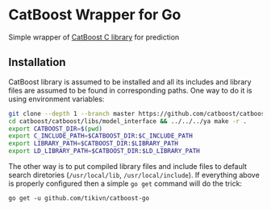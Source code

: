 # CatBoost Wrapper for Go
Simple wrapper of [CatBoost C library](https://tech.yandex.com/catboost/doc/dg/concepts/c-plus-plus-api_dynamic-c-pluplus-wrapper-docpage/) for prediction

## Installation
CatBoost library is assumed to be installed and all its includes and library files are assumed to be found in corresponding paths. One way to do it is using environment variables:
```sh
git clone --depth 1 --branch master https://github.com/catboost/catboost.git
cd catboost/catboost/libs/model_interface && ../../../ya make -r .
export CATBOOST_DIR=$(pwd)
export C_INCLUDE_PATH=$CATBOOST_DIR:$C_INCLUDE_PATH
export LIBRARY_PATH=$CATBOOST_DIR:$LIBRARY_PATH
export LD_LIBRARY_PATH=$CATBOOST_DIR:$LD_LIBRARY_PATH
```
The other way is to put compiled library files and include files to default search diretories (`/usr/local/lib`, `/usr/local/include`).
If everything above is properly configured then a simple `go get` command will do the trick:
```
go get -u github.com/tikivn/catboost-go
```
